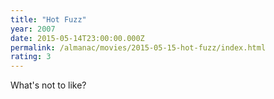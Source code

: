 ```yaml
---
title: "Hot Fuzz"
year: 2007
date: 2015-05-14T23:00:00.000Z
permalink: /almanac/movies/2015-05-15-hot-fuzz/index.html
rating: 3
---
```


What's not to like?

